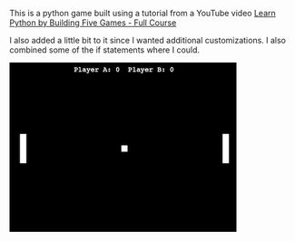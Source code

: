 This is a python game built using a tutorial from a YouTube video [Learn Python by Building Five Games - Full Course](https://www.youtube.com/watch?v=XGf2GcyHPhc)

I also added a little bit to it since I wanted additional customizations. I also combined some of the if statements where I could. 

![Pong Screenshot](./PongScreen.png)
